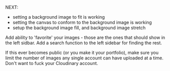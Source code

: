 

NEXT:
- setting a background image to fit is working
- setting the canvas to conform to the background image is working
- setup the background image fill, and background image stretch



Add ability to 'favorite' your images - those are the ones that should show in the left sidbar. Add a search function to the left sidebar for finding the rest.



If this ever becomes public (or you make it your portfolio), make sure you limit the number of images any single account can have uploaded at a time. Don't want to fuck your Cloudinary account.